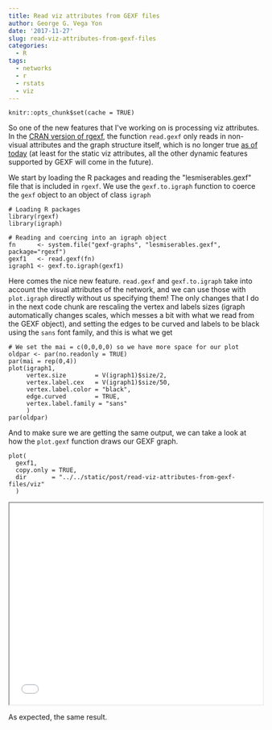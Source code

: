 ```yaml
---
title: Read viz attributes from GEXF files
author: George G. Vega Yon
date: '2017-11-27'
slug: read-viz-attributes-from-gexf-files
categories:
  - R
tags:
  - networks
  - r
  - rstats
  - viz
---
```


```{r, echo=FALSE}
knitr::opts_chunk$set(cache = TRUE)
```

So one of the new features that I've working on is processing viz attributes. In the [CRAN version of rgexf](https://cran.r-project.org/package=rgexf), the function `read.gexf` only reads in non-visual attributes and the graph structure itself, which is no longer true [as of today](https://github.com/gvegayon/rgexf/commit/39d24409c7c641a1e62bdf518ff8ca46ea6172b5) (at least for the static viz attributes, all the other dynamic features supported by GEXF will come in the future).

We start by loading the R packages and reading the "lesmiserables.gexf" file that is included in `rgexf`. We use the `gexf.to.igraph` function to coerce the `gexf` object to an object of class `igraph`

```{r reading, message=FALSE, warning=FALSE}
# Loading R packages
library(rgexf)
library(igraph)

# Reading and coercing into an igraph object
fn      <- system.file("gexf-graphs", "lesmiserables.gexf", package="rgexf")
gexf1   <- read.gexf(fn)
igraph1 <- gexf.to.igraph(gexf1)
```

Here comes the nice new feature. `read.gexf` and `gexf.to.igraph` take into account the visual attributes of the network, and we can use those with `plot.igraph` directly without us specifying them! The only changes that I do in the next code chunk are rescaling the vertex and labels sizes (igraph automatically changes scales, which messes a bit with what we read from the GEXF object), and setting the edges to be curved and labels to be black using the `sans` font family, and this is what we get

```{r igraph-plot}
# We set the mai = c(0,0,0,0) so we have more space for our plot
oldpar <- par(no.readonly = TRUE)
par(mai = rep(0,4))
plot(igraph1,
     vertex.size        = V(igraph1)$size/2,
     vertex.label.cex   = V(igraph1)$size/50,
     vertex.label.color = "black",
     edge.curved        = TRUE,
     vertex.label.family = "sans"
     )
par(oldpar)
```

And to make sure we are getting the same output, we can take a look at how the `plot.gexf` function draws our GEXF graph.

```{r gexf-plot}
plot(
  gexf1,
  copy.only = TRUE,
  dir       = "../../static/post/read-viz-attributes-from-gexf-files/viz"
  )
```

<iframe width ="100%" height="400" src="viz/index.html"></iframe>

As expected, the same result.




